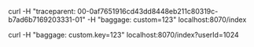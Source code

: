 


curl -H "traceparent: 00-0af7651916cd43dd8448eb211c80319c-b7ad6b7169203331-01" -H "baggage: custom=123" localhost:8070/index


curl -H "baggage: custom.key=123" localhost:8070/index?userId=1024